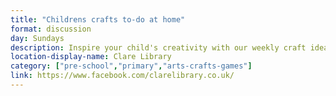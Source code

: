 ```yaml
---
title: "Childrens crafts to-do at home"
format: discussion
day: Sundays
description: Inspire your child's creativity with our weekly craft ideas!
location-display-name: Clare Library
category: ["pre-school","primary","arts-crafts-games"]
link: https://www.facebook.com/clarelibrary.co.uk/
---
```


